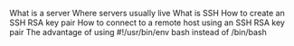 What is a server Where servers usually live What is SSH How to create an SSH RSA key pair How to connect to a remote host using an SSH RSA key pair The advantage of using #!/usr/bin/env bash instead of /bin/bash
